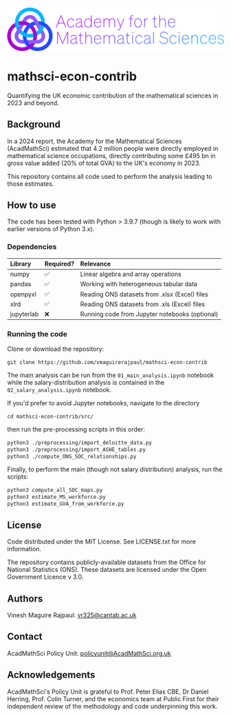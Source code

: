![](acadmathsci-logo.png)
# mathsci-econ-contrib
Quantifying the UK economic contribution of the mathematical sciences in 2023 and beyond.


## Background
In a 2024 report, the Academy for the Mathematical Sciences (AcadMathSci) estimated that 4.2 million people were directly employed in mathematical science occupations, directly contributing some £495 bn in gross value added (20% of total GVA) to the UK's economy in 2023. 

This repository contains all code used to perform the analysis leading to those estimates.

## How to use
The code has been tested with Python > 3.9.7 (though is likely to work with earlier versions of Python 3.x).
### Dependencies
| Library | Required? | Relevance |
| :-- | :-- | :-- |
numpy | ✅ | Linear algebra and array operations |
pandas | ✅ | Working with heterogeneous tabular data |
openpyxl | ✅ | Reading ONS datasets from .xlsx (Excel) files |
xlrd | ✅ | Reading ONS datasets from .xls (Excel) files |
jupyterlab | ❌ | Running code from Jupyter notebooks (optional) |

### Running the code
Clone or download the repository:
```
git clone https://github.com/vmaguirerajpaul/mathsci-econ-contrib
```
The main analysis can be run from the ```01_main_analysis.ipynb``` notebook while the salary-distribution analysis is contained in the ```02_salary_analysis.ipynb``` notebook.

If you'd prefer to avoid Jupyter notebooks, navigate to the directory
```
cd mathsci-econ-contrib/src/
```
then run the pre-processing scripts in this order:
```
python3 ./preprocessing/import_deloitte_data.py
python3 ./preprocessing/import_ASHE_tables.py
python3 ./compute_ONS_SOC_relationships.py
```
Finally, to perform the main (though not salary distribution) analysis, run the scripts:
```
python3 compute_all_SOC_maps.py
python3 estimate_MS_workforce.py
python3 estimate_GVA_from_workforce.py
```
## License
Code distributed under the MIT License. See LICENSE.txt for more information.

The repository contains publicly-available datasets from the Office for National Statistics (ONS). These datasets are licensed under the Open Government Licence v 3.0.

## Authors

Vinesh Maguire Rajpaul: <vr325@cantab.ac.uk>

## Contact
AcadMathSci Policy Unit: <policyunit@AcadMathSci.org.uk>

## Acknowledgements
AcadMathSci's Policy Unit is grateful to Prof. Peter Elias CBE, Dr Daniel Herring, Prof. Colin Turner, and the economics team at Public First for their independent review of the methodology and code underpinning this work. 
